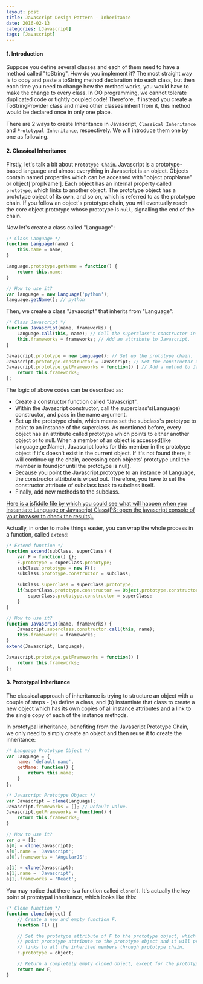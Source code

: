 ```yaml
---
layout: post
title: Javascript Design Pattern - Inheritance
date: 2016-02-13
categories: [Javascript]
tags: [Javascript]
---
```


#### 1. Introduction

Suppose you define several classes and each of them need to have a method called "toString". How do you implement it? The most straight way is to copy and paste a toString method declaration into each class, but then each time you need to change how the method works, you would have to make the change to every class. In OO programming, we cannot tolerate duplicated code or tightly coupled code! Therefore, if instead you create a ToStringProvider class and make other classes inherit from it, this method would be declared once in only one place.

There are 2 ways to create Inheritance in Javascript, `Classical Inheritance` and `Prototypal Inheritance`, respectively. We will introduce them one by one as following.

#### 2. Classical Inheritance

Firstly, let's talk a bit about `Prototype Chain`. Javascript is a prototype-based language and almost everything in Javascript is an object. Objects contain named properties which can be accessed with "object.propName" or object['propName']. Each object has an internal property called `prototype`, which links to another object. The prototype object has a prototype object of its own, and so on, which is referred to as the prototype chain. If you follow an object's prototype chain, you will eventually reach the core object prototype whose prototype is `null`, signalling the end of the chain. 

Now let's create a class called "Language":

```javascript
/* Class Language */
function Language(name) {
    this.name = name;
}

Language.prototype.getName = function() {
    return this.name;
}

// How to use it?
var language = new Language('python');
language.getName(); // python
```

Then, we create a class "Javascript" that inherits from "Language":

```javascript
/* Class Javascript */
function Javascript(name, frameworks) {
    Language.call(this, name); // Call the superclass's constructor in the scope of this.
    this.frameworks = frameworks; // Add an attribute to Javascript.
}

Javascript.prototype = new Language(); // Set up the prototype chain.
Javascript.prototype.constructor = Javascript; // Set the constructor attribute to Javascript.
Javascript.prototype.getFrameworks = function() { // Add a method to Javascript.
    return this.frameworks;
};
```

The logic of above codes can be described as:

- Create a constructor function called "Javascript".
- Within the Javascript constructor, call the superclass's(Language) constructor, and pass in the name argument. 
- Set up the prototype chain, which means set the subclass's prototype to point to an instance of the superclass. As mentioned before, every object has an attribute called prototype which points to either another object or to null. When a member of an object is accessed(like language.getName), Javascript looks for this member in the prototype object if it's doesn't exist in the current object. If it's not found there, it will continue up the chain, accessing each objects' prototype until the member is found(or until the prototype is null).
- Because you point the Javascript.prototype to an instance of Language, the constructor attribute is wiped out. Therefore, you have to set the constructor attribute of subclass back to subclass itself.
- Finally, add new methods to the subclass.

[Here is a jsfiddle file by which you could see what will happen when you instantiate Language or Javascript Class(PS: open the javascript console of your browser to check the results).](https://jsfiddle.net/wLag0fwb/)

Actually, in order to make things easier, you can wrap the whole process in a function, called `extend`:

```javascript
/* Extend function */
function extend(subClass, superClass) {
    var F = function() {};
    F.prototype = superClass.prototype;
    subClass.prototype = new F();
    subClass.prototype.constructor = subClass;

    subClass.superclass = superClass.prototype;
    if(superClass.prototype.constructor == Object.prototype.constructor) {
        superClass.prototype.constructor = superClass;
    }
}

// How to use it?
function Javascript(name, frameworks) {
    Javascript.superclass.constructor.call(this, name);
    this.frameworks = frameworks;
}
extend(Javascript, Language);

Javascript.prototype.getFrameworks = function() {
    return this.frameworks;
};
```


#### 3. Prototypal Inheritance

The classical approach of inheritance is trying to structure an object with a couple of steps - (a) define a class, and (b) instantiate that class to create a new object which has its own copies of all instance attributes and a link to the single copy of each of the instance methods.

In prototypal inheritance, benefiting from the Javascript Prototype Chain, we only need to simply create an object and then reuse it to create the inheritance:

```javascript
/* Language Prototype Object */
var Language = {
    name: 'default name',
    getName: function() {
        return this.name;
    }
};

/* Javascript Prototype Object */
var Javascript = clone(Language);
Javascript.frameworks = []; // Default value.
Javascript.getFrameworks = function() {
    return this.frameworks;
}

// How to use it?
var a = [];
a[0] = clone(Javascript);
a[0].name = 'Javascript';
a[0].frameworks = 'AngularJS';

a[1] = clone(Javascript);
a[1].name = 'Javascript';
a[1].frameworks = 'React';
```

You may notice that there is a function called `clone()`. It's actually the key point of prototypal inheritance, which looks like this:

```javascript
/* Clone function */
function clone(object) {
    // Create a new and empty function F.
    function F() {} 

    // Set the prototype attribute of F to the prototype object, which means 
    // point prototype attribute to the prototype object and it will provide
    // links to all the inherited members through prototype chain.
    F.prototype = object; 

    // Return a completely empty cloned object, except for the prototype attribute.
    return new F; 
}
```









